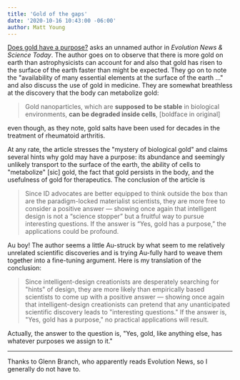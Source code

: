```yaml
---
title: 'Gold of the gaps'
date: '2020-10-16 10:43:00 -06:00'
author: Matt Young
---
```

[Does gold have a purpose?](https://evolutionnews.org/2020/10/does-gold-have-a-purpose-science-hints-at-answers/) asks an unnamed author in *Evolution News & Science Today*. The author goes on to observe that there is more gold on earth than astrophysicists can account for and also that gold has risen to the surface of the earth faster than might be expected. They go on to note the "availability of many essential elements at the surface of the earth …" and also discuss the use of gold in medicine. They are somewhat breathless at the discovery that the body can metabolize gold:

>Gold nanoparticles, which are **supposed to be stable** in biological environments, **can be degraded inside cells**, [boldface in original]

even though, as they note, gold salts have been used for decades in the treatment of rheumatoid arthritis.

At any rate, the article stresses the "mystery of biological gold" and claims several hints why gold may have a purpose: its abundance and seemingly unlikely transport to the surface of the earth, the ability of cells to "metabolize" [sic] gold, the fact that gold persists in the body, and the usefulness of gold for therapeutics. The conclusion of the article is

>Since ID advocates are better equipped to think outside the box than are the paradigm-locked materialist scientists, they are more free to consider a positive answer — showing once again that intelligent design is not a “science stopper” but a fruitful way to pursue interesting questions. If the answer is “Yes, gold has a purpose,” the applications could be profound.

Au boy! The author seems a little Au-struck by what seem to me relatively unrelated scientific discoveries and is trying Au-fully hard to weave them together into a fine-tuning argument. Here is my translation of the conclusion:

>Since intelligent-design creationists are desperately searching for "hints" of design, they are more likely than empirically based scientists to come up with a positive answer — showing once again that intelligent-design creationists can pretend that any unanticipated scientific discovery leads to "interesting questions." If the answer is, "Yes, gold has a purpose," no practical applications will result.

Actually, the answer to the question is, "Yes, gold, like anything else, has whatever purposes we assign to it."
***
Thanks to Glenn Branch, who apparently reads Evolution News, so I generally do not have to.
